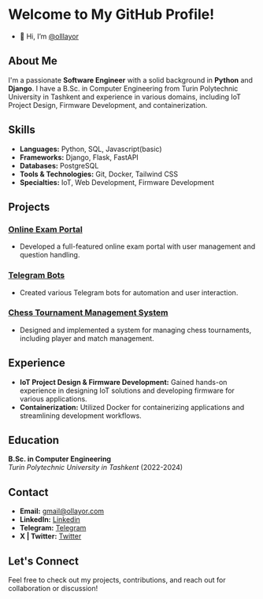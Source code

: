 # Welcome to My GitHub Profile!

- 👋 Hi, I’m [@olllayor](https://github.com/olllayor/)

## About Me
I'm a passionate **Software Engineer** with a solid background in **Python** and **Django**. I have a B.Sc. in Computer Engineering from Turin Polytechnic University in Tashkent and experience in various domains, including IoT Project Design, Firmware Development, and containerization.

## Skills

- **Languages:** Python, SQL, Javascript(basic)
- **Frameworks:** Django, Flask, FastAPI
- **Databases:** PostgreSQL
- **Tools & Technologies:** Git, Docker, Tailwind CSS
- **Specialties:** IoT, Web Development, Firmware Development

## Projects

### [Online Exam Portal](https://github.com/olllayor/didattica)
- Developed a full-featured online exam portal with user management and question handling.

### [Telegram Bots](https://github.com/olllayor/movie_scrape_bot)
- Created various Telegram bots for automation and user interaction.

### [Chess Tournament Management System](https://github.com/olllayor/chess-tournament)
- Designed and implemented a system for managing chess tournaments, including player and match management.

## Experience

- **IoT Project Design & Firmware Development:** Gained hands-on experience in designing IoT solutions and developing firmware for various applications.
- **Containerization:** Utilized Docker for containerizing applications and streamlining development workflows.

## Education

**B.Sc. in Computer Engineering**  
*Turin Polytechnic University in Tashkent* (2022-2024)

## Contact

- **Email:** [gmail@ollayor.com](mailto:gmail@ollayor.com)
- **LinkedIn:** [Linkedin](https://www.linkedin.com/in/olllayor/)
- **Telegram:** [Telegram](https://t.me/olllayor/)
- **X | Twitter:** [Twitter](https://x.com/olllayor/)

## Let's Connect
Feel free to check out my projects, contributions, and reach out for collaboration or discussion!

